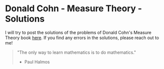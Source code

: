 # Donald Cohn - Measure Theory - Solutions

I will try to post the solutions of the problems of Donald Cohn's Measure Theory book [here](https://github.com/ashishKujur7/Cohn-Measure-Theory/raw/main/main.pdf). If you find any errors in the solutions, please reach out to me!

> "The only way to learn mathematics is to do mathematics."
>
> - Paul Halmos
